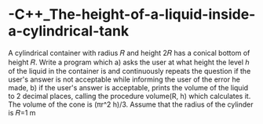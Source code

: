 # -C++_The-height-of-a-liquid-inside-a-cylindrical-tank

A cylindrical container with radius 𝑅 and height 2𝑅 has a conical bottom of height 𝑅. Write a program which a) asks the user at what height the level ℎ of the liquid in the container is and continuously repeats the question if the user's answer is not acceptable while informing the user of the error he made, b) if the user's answer is acceptable, prints the volume of the liquid to 2 decimal places, calling the procedure volume(R, h) which calculates it. The volume of the cone is (πr^2 h)/3. Assume that the radius of the cylinder is 𝑅=1 m
